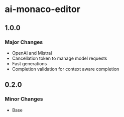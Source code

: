 # ai-monaco-editor

## 1.0.0

### Major Changes

- OpenAI and Mistral
- Cancellation token to manage model requests
- Fast generations
- Completion validation for context aware completion

## 0.2.0

### Minor Changes

- Base

